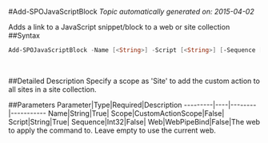 #Add-SPOJavaScriptBlock
*Topic automatically generated on: 2015-04-02*

Adds a link to a JavaScript snippet/block to a web or site collection
##Syntax
```powershell
Add-SPOJavaScriptBlock -Name [<String>] -Script [<String>] [-Sequence [<Int32>]] [-Scope [<CustomActionScope>]] [-Web [<WebPipeBind>]]
```
&nbsp;

##Detailed Description
Specify a scope as 'Site' to add the custom action to all sites in a site collection.

##Parameters
Parameter|Type|Required|Description
---------|----|--------|-----------
Name|String|True|
Scope|CustomActionScope|False|
Script|String|True|
Sequence|Int32|False|
Web|WebPipeBind|False|The web to apply the command to. Leave empty to use the current web.
